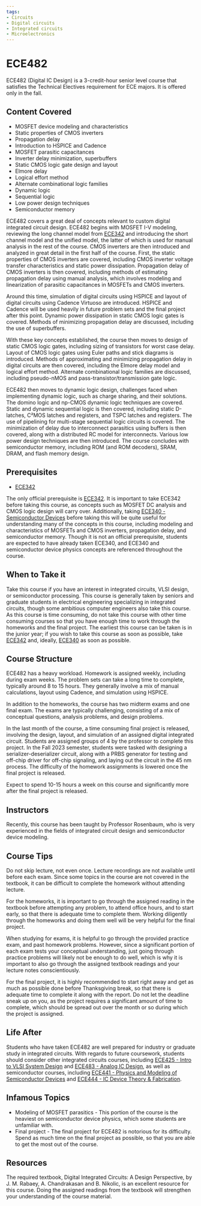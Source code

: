 ```yaml
---
tags:
- Circuits
- Digital circuits
- Integrated circuits
- Microelectronics
---
```

# ECE482

ECE482 (Digital IC Design) is a 3-credit-hour senior level course that satisfies the Technical Electives requirement for ECE majors. It is offered only in the fall.

## Content Covered

- MOSFET device modeling and characteristics
- Static properties of CMOS inverters
- Propagation delay
- Introduction to HSPICE and Cadence
- MOSFET parasitic capacitances
- Inverter delay minimization, superbuffers
- Static CMOS logic gate design and layout
- Elmore delay
- Logical effort method
- Alternate combinational logic families
- Dynamic logic
- Sequential logic
- Low power design techniques
- Semiconductor memory


ECE482 covers a great deal of concepts relevant to custom digital integrated circuit design.  ECE482 begins with MOSFET I-V modeling, reviewing the long channel model from [ECE342](ECE342.md) and introducing the short channel model and the unified model, the latter of which is used for manual analysis in the rest of the course.  CMOS inverters are then introduced and analyzed in great detail in the first half of the course.  First, the static properties of CMOS inverters are covered, including CMOS inverter voltage transfer characteristics and static power dissipation.  Propagation delay of CMOS inverters is then covered, including methods of estimating propagation delay using manual analysis, which involves modeling and linearization of parasitic capacitances in MOSFETs and CMOS inverters.

Around this time, simulation of digital circuits using HSPICE and layout of digital circuits using Cadence Virtuoso are introduced.  HSPICE and Cadence will be used heavily in future problem sets and the final project after this point.  Dynamic power dissipation in static CMOS logic gates is covered.  Methods of minimizing propagation delay are discussed, including the use of superbuffers.

With these key concepts established, the course then moves to design of static CMOS logic gates, including sizing of transistors for worst case delay.  Layout of CMOS logic gates using Euler paths and stick diagrams is introduced.  Methods of approximating and minimizing propagation delay in digital circuits are then covered, including the Elmore delay model and logical effort method.  Alternate combinational logic families are discussed, including pseudo-nMOS and pass-transistor/transmission gate logic.

ECE482 then moves to dynamic logic design, challenges faced when implementing dynamic logic, such as charge sharing, and their solutions.  The domino logic and np-CMOS dynamic logic techniques are covered.  Static and dynamic sequential logic is then covered, including static D-latches, C²MOS latches and registers, and TSPC latches and registers.  The use of pipelining for multi-stage sequential logic circuits is covered.  The minimization of delay due to interconnect parasitics using buffers is then covered, along with a distributed RC model for interconnects.  Various low power design techniques are then introduced.  The course concludes with semiconductor memory, including ROM (and ROM decoders), SRAM, DRAM, and flash memory design.

## Prerequisites

- [ECE342](ECE342.md)

The only official prerequisite is [ECE342](ECE342.md).  It is important to take ECE342 before taking this course, as concepts such as MOSFET DC analysis and CMOS logic design will carry over.  Additionally, taking [ECE340 - Semiconductor Devices](ECE340.md) before taking this will be quite useful for understanding many of the concepts in this course, including modeling and characteristics of MOSFETs and CMOS inverters, propagation delay, and semiconductor memory.  Though it is not an official prerequisite, students are expected to have already taken ECE340, and ECE340 and semiconductor device physics concepts are referenced throughout the course.

## When to Take it

Take this course if you have an interest in integrated circuits, VLSI design, or semiconductor processing.  This course is generally taken by seniors and graduate students in electrical engineering specializing in integrated circuits, though some ambitious computer engineers also take this course.  As this course is time consuming, do not take this course with other time consuming courses so that you have enough time to work through the homeworks and the final project.  The earliest this course can be taken is in the junior year; if you wish to take this course as soon as possible, take [ECE342](ECE342.md) and, ideally, [ECE340](ECE340.md) as soon as possible. 

## Course Structure

ECE482 has a heavy workload.  Homework is assigned weekly, including during exam weeks.  The problem sets can take a long time to complete, typically around 8 to 15 hours.  They generally involve a mix of manual calculations, layout using Cadence, and simulation using HSPICE.   

In addition to the homeworks, the course has two midterm exams and one final exam.  The exams are typically challenging, consisting of a mix of conceptual questions, analysis problems, and design problems.

In the last month of the course, a time consuming final project is released, involving the design, layout, and simulation of an assigned digital integrated circuit.  Students are assigned groups of 4 by the professor to complete this project.  In the Fall 2023 semester, students were tasked with designing a serializer-deserializer circuit, along with a PRBS generator for testing and off-chip driver for off-chip signaling, and laying out the circuit in the 45 nm process.  The difficulty of the homework assignments is lowered once the final project is released.

Expect to spend 10-15 hours a week on this course and significantly more after the final project is released.    

## Instructors

Recently, this course has been taught by Professor Rosenbaum, who is very experienced in the fields of integrated circuit design and semiconductor device modeling.

## Course Tips

Do not skip lecture, not even once.  Lecture recordings are not available until before each exam.  Since some topics in the course are not covered in the textbook, it can be difficult to complete the homework without attending lecture.  

For the homeworks, it is important to go through the assigned reading in the textbook before attempting any problem, to attend office hours, and to start early, so that there is adequate time to complete them.  Working diligently through the homeworks and doing them well will be very helpful for the final project.

When studying for exams, it is helpful to go through the provided practice exam, and past homework problems.  However, since a significant portion of each exam tests your conceptual understanding, just going through practice problems will likely not be enough to do well, which is why it is important to also go through the assigned textbook readings and your lecture notes conscientiously.

For the final project, it is highly recommended to start right away and get as much as possible done before Thanksgiving break, so that there is adequate time to complete it along with the report.  Do not let the deadline sneak up on you, as the project requires a significant amount of time to complete, which should be spread out over the month or so during which the project is assigned.

## Life After

Students who have taken ECE482 are well prepared for industry or graduate study in integrated circuits.  With regards to future coursework, students should consider other integrated circuits courses, including [ECE425 - Intro to VLSI System Design](ECE425.md) and [ECE483 - Analog IC Design](ECE483.md), as well as semiconductor courses, including [ECE441 - Physics and Modeling of Semiconductor Devices](ECE441.md) and [ECE444 - IC Device Theory & Fabrication](ECE444.md).

## Infamous Topics

- Modeling of MOSFET parasitics - This portion of the course is the heaviest on semiconductor device physics, which some students are unfamiliar with.  
- Final project - The final project for ECE482 is notorious for its difficulty.  Spend as much time on the final project as possible, so that you are able to get the most out of the course.

## Resources

The required textbook, Digital Integrated Circuits: A Design Perspective, by J. M. Rabaey, A. Chandrakasan and B. Nikolic, is an excellent resource for this course.  Doing the assigned readings from the textbook will strengthen your understanding of the course material.